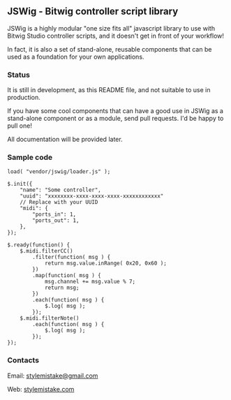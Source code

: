 ## JSWig - Bitwig controller script library

JSWig is a highly modular "one size fits all" javascript library to use
with Bitwig Studio controller scripts, and it doesn't get in front of your
workflow!

In fact, it is also a set of stand-alone, reusable components that can be used
as a foundation for your own applications.


### Status

It is still in development, as this README file, and not suitable to use in
production.

If you have some cool components that can have a good use in JSWig as a
stand-alone component or as a module, send pull requests. I'd be happy to pull
one!

All documentation will be provided later.


### Sample code

```
load( "vendor/jswig/loader.js" );

$.init({
	"name": "Some controller",
	"uuid": "xxxxxxxx-xxxx-xxxx-xxxx-xxxxxxxxxxxx"
	// Replace with your UUID
	"midi": {
		"ports_in": 1,
		"ports_out": 1,
	},
});

$.ready(function() {
	$.midi.filterCC()
		.filter(function( msg ) {
			return msg.value.inRange( 0x20, 0x60 );
		})
		.map(function( msg ) {
			msg.channel += msg.value % 7;
			return msg;
		})
		.each(function( msg ) {
			$.log( msg );
		});
	$.midi.filterNote()
		.each(function( msg ) {
			$.log( msg );
		});
});
```


### Contacts

Email: stylemistake@gmail.com

Web: [stylemistake.com](http://stylemistake.com)
